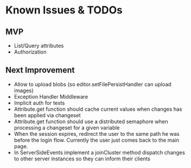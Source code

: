# Known Issues & TODOs
## MVP
- List/Query attributes
- Authorization

## Next Improvement
- Allow to upload blobs (so editor.setFilePersistHandler can upload images)
- Exception Handler Middleware
- Implicit auth for tests
- Attribute.get function should cache current values when changes has been applied via changeset
- Attribute.get function should use a distributed semaphore when processing a changeset for a given variable
- When the session expires, redirect the user to the same path he was before the login flow. Currently the user just comes back to the main page.
- In ServerSideEvents implement a joinCluster method dispatch changes to other server instances so they can inform their clients